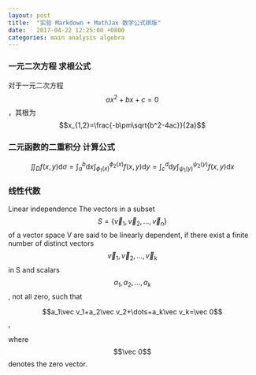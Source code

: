 ```yaml
---
layout: post
title:  "实验 Markdown + MathJax 数学公式排版"
date:   2017-04-22 12:25:00 +0800
categories: main analysis algebra
---
```


### 一元二次方程 求根公式

对于一元二次方程$$ax^2+bx+c=0$$，其根为$$x_{1,2}=\frac{-b\pm\sqrt{b^2-4ac}}{2a}$$

### 二元函数的二重积分 计算公式

$$\iint_{D}f(x,y)\mathrm{d}\sigma = \int_{a}^{b}\mathrm{d}x\int_{\phi_{1}(x)}^{\phi_{2}(x)}f(x,y)\mathrm{d}y = \int_{c}^{d}\mathrm{d}y\int_{\psi_{1}(y)}^{\psi_{2}(y)}f(x,y)\mathrm{d}x$$


### 线性代数
Linear independence
The vectors in a subset $$S=\{\vec v_1,\vec v_2,\dots,\vec v_n\}$$ of a vector space V are said to be linearly dependent, if there exist a finite number of distinct vectors $$\vec v_1,\vec v_2,\dots,\vec v_k$$in S and scalars $$a_1, a_2, \dots, a_k$$, not all zero, such that

$$a_1\vec v_1+a_2\vec v_2+\dots+a_k\vec v_k=\vec 0$$,

where $$\vec 0$$ denotes the zero vector.
